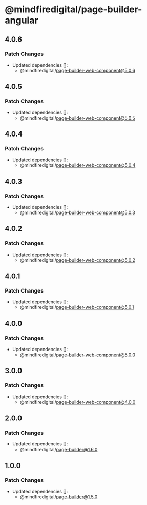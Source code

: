 # @mindfiredigital/page-builder-angular

## 4.0.6

### Patch Changes

- Updated dependencies []:
  - @mindfiredigital/page-builder-web-component@5.0.6

## 4.0.5

### Patch Changes

- Updated dependencies []:
  - @mindfiredigital/page-builder-web-component@5.0.5

## 4.0.4

### Patch Changes

- Updated dependencies []:
  - @mindfiredigital/page-builder-web-component@5.0.4

## 4.0.3

### Patch Changes

- Updated dependencies []:
  - @mindfiredigital/page-builder-web-component@5.0.3

## 4.0.2

### Patch Changes

- Updated dependencies []:
  - @mindfiredigital/page-builder-web-component@5.0.2

## 4.0.1

### Patch Changes

- Updated dependencies []:
  - @mindfiredigital/page-builder-web-component@5.0.1

## 4.0.0

### Patch Changes

- Updated dependencies []:
  - @mindfiredigital/page-builder-web-component@5.0.0

## 3.0.0

### Patch Changes

- Updated dependencies []:
  - @mindfiredigital/page-builder-web-component@4.0.0

## 2.0.0

### Patch Changes

- Updated dependencies []:
  - @mindfiredigital/page-builder@1.6.0

## 1.0.0

### Patch Changes

- Updated dependencies []:
  - @mindfiredigital/page-builder@1.5.0
